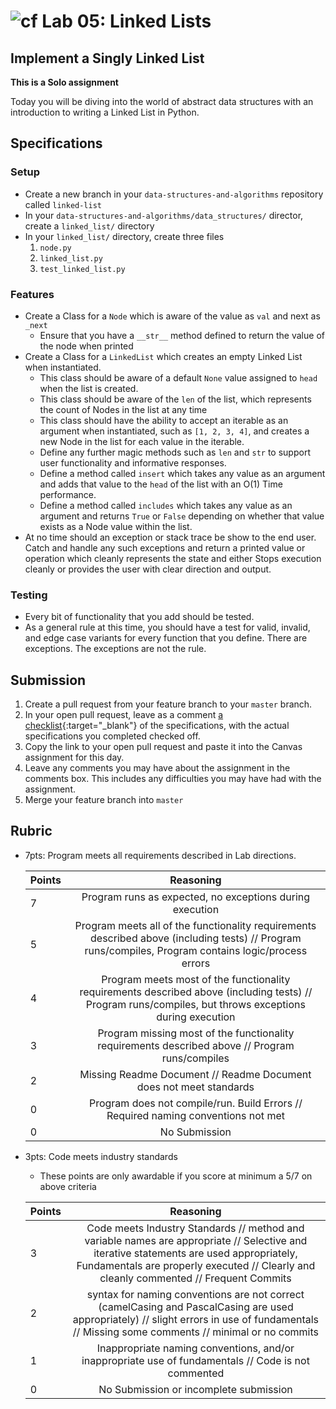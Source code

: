 # ![cf](http://i.imgur.com/7v5ASc8.png) Lab 05: Linked Lists

## Implement a Singly Linked List

**This is a Solo assignment**
<!-- short description of project -->
Today you will be diving into the world of abstract data structures with an introduction to writing a Linked List in Python.

## Specifications
<!-- Write a spefication for the features required in this lab assignment -->

### Setup
- Create a new branch in your `data-structures-and-algorithms` repository called `linked-list`
- In your `data-structures-and-algorithms/data_structures/` director, create a `linked_list/` directory 
- In your `linked_list/` directory, create three files  
    1. `node.py`
    2. `linked_list.py`
    3. `test_linked_list.py`

### Features
- Create a Class for a `Node` which is aware of the value as `val` and next as `_next`
    - Ensure that you have a `__str__` method defined to return the value of the node when printed
- Create a Class for a `LinkedList` which creates an empty Linked List when instantiated.
    - This class should be aware of a default `None` value assigned to `head` when the list is created.
    - This class should be aware of the `len` of the list, which represents the count of Nodes in the list at any time
    - This class should have the ability to accept an iterable as an argument when instantiated, such as `[1, 2, 3, 4]`, and creates a new Node in the list for each value in the iterable.
    - Define any further magic methods such as `len` and `str` to support user functionality and informative responses.
    - Define a method called `insert` which takes any value as an argument and adds that value to the `head` of the list with an O(1) Time performance.
    - Define a method called `includes` which takes any value as an argument and returns `True` or `False` depending on whether that value exists as a Node value within the list.
- At no time should an exception or stack trace be show to the end user. Catch and handle any such exceptions and return a printed value or operation which cleanly represents the state and either Stops execution cleanly or provides the user with clear direction and output.

### Testing
- Every bit of functionality that you add should be tested.
- As a general rule at this time, you should have a test for valid, invalid, and edge case variants for every function that you define. There are exceptions. The exceptions are not the rule.


## Submission
1. Create a pull request from your feature branch to your `master` branch.
2. In your open pull request, leave as a comment [a checklist](https://github.com/blog/1825-task-lists-in-all-markdown-documents){:target="_blank"} of the specifications, with the actual specifications you completed checked off.
3. Copy the link to your open pull request and paste it into the Canvas assignment for this day.
4. Leave any comments you may have about the assignment in the comments box. This includes any difficulties you may have had with the assignment.
5. Merge your feature branch into `master`

## Rubric
- 7pts: Program meets all requirements described in Lab directions.

	Points  | Reasoning | 
	 ------------ | :-----------: | 
	7       | Program runs as expected, no exceptions during execution |
	5       | Program meets all of the  functionality requirements described above (including tests) // Program runs/compiles, Program contains logic/process errors|
	4       | Program meets most of the functionality requirements described above (including tests)  // Program runs/compiles, but throws exceptions during execution |
	3       | Program missing most of the functionality requirements described above // Program runs/compiles |
	2       | Missing Readme Document // Readme Document does not meet standards |
	0       | Program does not compile/run. Build Errors // Required naming conventions not met |
	0       | No Submission |

- 3pts: Code meets industry standards
	- These points are only awardable if you score at minimum a 5/7 on above criteria

	Points  | Reasoning | 
	 ------------ | :-----------: | 
	3       | Code meets Industry Standards // method and variable names are appropriate // Selective and iterative statements are used appropriately, Fundamentals are properly executed // Clearly and cleanly commented // Frequent Commits |
	2       | syntax for naming conventions are not correct (camelCasing and PascalCasing are used appropriately) // slight errors in use of fundamentals // Missing some comments // minimal or no commits |
	1       | Inappropriate naming conventions, and/or inappropriate use of fundamentals // Code is not commented  |
	0       | No Submission or incomplete submission |
